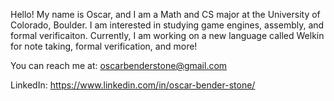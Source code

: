 Hello! My name is Oscar, and I am a Math and CS major at the University of Colorado, Boulder.
I am interested in studying game engines, assembly, and formal verificaiton. Currently, I am 
working on a new language called Welkin for note taking, formal verification, and more!

You can reach me at: oscarbenderstone@gmail.com

LinkedIn: https://www.linkedin.com/in/oscar-bender-stone/

<!---
oscar-benderstone/oscar-benderstone is a ✨ special ✨ repository because its `README.md` (this file) appears on your GitHub profile.
You can click the Preview link to take a look at your changes.
--->

